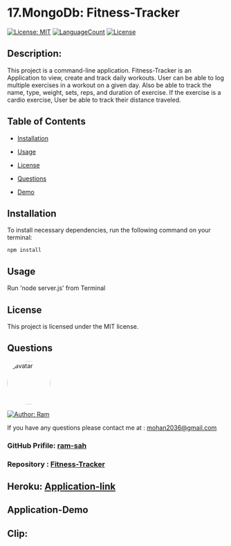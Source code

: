 # 17.MongoDb: Fitness-Tracker

[![License: MIT](https://img.shields.io/badge/License-MIT-green.svg)](https://opensource.org/licenses/MIT)
[![LanguageCount](https://img.shields.io/github/languages/count/ram-sah/Fitness-Tracker)](https://github.com/ram-sah/Fitness-Tracker)
[![License](https://img.shields.io/github/repo-size/ram-sah/Fitness-Tracker?logo=gitHub)](https://github.com/ram-sah/Fitness-Tracker)

## Description: 

This project is a command-line application. Fitness-Tracker is an Application to view, create and track daily workouts. User can be able to log multiple exercises in a workout on a given day. Also be able to track the name, type, weight, sets, reps, and duration of exercise. If the exercise is a cardio exercise, User be able to track their distance traveled.
         
## Table of Contents
       
* [Installation](#installation)
            
* [Usage](#usage)
            
* [License](#license)
            
* [Questions](#Questions)

* [Demo](#Application-Demo)
         
## Installation
            
To install necessary dependencies, run the following command on your terminal:
            
```
npm install
```
        
## Usage
            
Run 'node server.js' from Terminal

## License 
            
This project is licensed under the MIT license.

## Questions
            
<img src="https://github.com/ram-sah.png" alt="avatar" style="border-radius: 50px" width="100" />

[![Author: Ram](https://img.shields.io/badge/Author-RamSah-red.svg)](https://github.com/ram-sah)  
       
If you have any questions please contact me at : mohan2036@gmail.com
### GitHub Prifile: [ram-sah](https://github.com/ram-sah) 
### Repository : [Fitness-Tracker](https://github.com/ram-sah/Fitness-Tracker)

## Heroku: [Application-link](https://fitness-tracker20.herokuapp.com)

## Application-Demo 



## Clip: 


